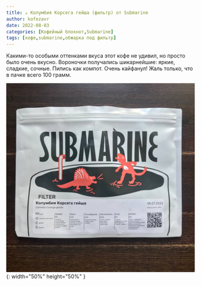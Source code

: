 ```yaml
---
title: ☕️ Колумбия Корсега гейша (фильтр) от Submarine
author: kofezavr
date: 2022-08-03
categories: [Кофейный блокнот,Submarine]
tags: [кофе,submarine,обжарка под фильтр]
--- 
```


Какими-то особыми оттенками вкуса этот кофе не удивил, но просто было очень вкусно. Вороночки получались шикарнейшие: яркие, сладкие, сочные. Пились как компот. Очень кайфанул! Жаль только, что в пачке всего 100 грамм. 

![Колумбия Корсега гейша (фильтр) от Submarine](/assets/img/posts/coffee/22/08/columbia-korsega-geisha.jpg){: width="50%" height="50%" }